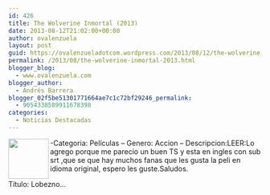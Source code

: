 ```yaml
---
id: 426
title: The Wolverine Inmortal (2013)
date: 2013-08-12T21:02:00+00:00
author: ovalenzuela
layout: post
guid: https://ovalenzueladotcom.wordpress.com/2013/08/12/the-wolverine-inmortal-2013
permalink: /2013/08/the-wolverine-inmortal-2013.html
blogger_blog:
  - www.ovalenzuela.com
blogger_author:
  - Andrés Barrera
blogger_02f5be51301771664ae7c1c72bf29246_permalink:
  - 9054338589911678398
categories:
  - Noticias Destacadas
---
```

<img src="http://www.subtorrents.com/imagenes/26854.jpg" width="80" align="left" />  
-Categoria: Películas  
&#8211; Genero: Accion   
&#8211; Descripcion:LEER:Lo agrego porque me parecio un buen TS y esta en ingles con sub srt ,que se que hay muchos fanas que les gusta la peli en idioma original, espero les guste.Saludos.

Título: Lobezno&#8230;